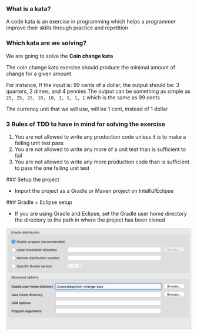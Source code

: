 ### What is a kata?

A code kata is an exercise in programming which helps a programmer improve their skills through practice and repetition

### Which kata are we solving?

We are going to solve the **Coin change kata**

The coin change kata exercise should produce the minimal amount of change for a given amount

For instance, If the input is: 99 cents of a dollar, the output should be: 3 quarters, 2 dimes, and 4 pennies
The output can be something as simple as `25, 25, 25, 10, 10, 1, 1, 1, 1` which is the same as 99 cents

The currency unit that we will use, will be 1 cent, instead of 1 dollar

### 3 Rules of TDD to have in mind for solving the exercise

1. You are not allowed to write any production code unless it is to make a failing unit test pass
2. You are not allowed to write any more of a unit test than is sufficient to fail
3. You are not allowed to write any more production code than is sufficient to pass the one failing unit test

### Setup the project

- Import the project as a Gradle or Maven project on IntelliJ/Eclipse

### Gradle + Eclipse setup

- If you are using Gradle and Eclipse, set the Gradle user home directory the directory to the path in where the project has been cloned

![Configuration](https://github.com/doktor500/coin-change-kata/blob/master/config.png)
